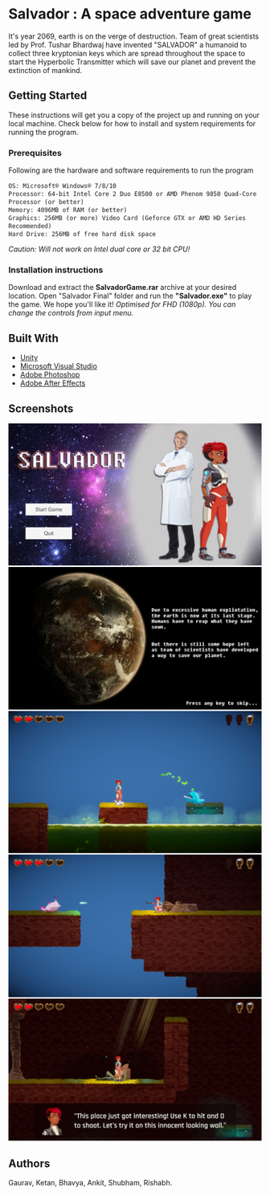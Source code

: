 # Salvador : A space adventure  game
It's year 2069,  earth is on the verge of destruction. Team of great scientists led  by  Prof. Tushar Bhardwaj have invented "SALVADOR" a humanoid  to collect three kryptonian keys which are spread throughout the space to start the Hyperbolic Transmitter which will save our planet and prevent the extinction of mankind.
## Getting Started
These instructions will get you a copy of the project up and running on your local machine. Check below for how to install and system requirements for running the program.
### Prerequisites 
Following are the hardware and software requirements to run the program
```
OS: Microsoft® Windows® 7/8/10
Processor: 64-bit Intel Core 2 Duo E8500 or AMD Phenom 9850 Quad-Core Processor (or better)
Memory: 4096MB of RAM (or better)
Graphics: 256MB (or more) Video Card (Geforce GTX or AMD HD Series Recommended)
Hard Drive: 256MB of free hard disk space
```
*Caution: Will not work on Intel dual core or 32 bit CPU!*
### Installation instructions
Download and extract the **SalvadorGame.rar** archive at your desired location. Open "Salvador Final" folder and run the **"Salvador.exe"** to play the game. We hope you'll like it!
*Optimised for FHD (1080p).* 
*You can change the controls from input menu.*
## Built With
* [Unity](https://unity3d.com/)
* [Microsoft Visual Studio](https://visualstudio.microsoft.com/)
* [Adobe Photoshop](https://www.adobe.com/in/products/aftereffects.html)
* [Adobe After Effects](https://www.adobe.com/in/products/aftereffects.html)
## Screenshots
![Alt Text](https://github.com/NinjaGaurav/Salvador/blob/master/Screenshots/1.png)
![Alt Text](https://github.com/NinjaGaurav/Salvador/blob/master/Screenshots/2.png)
![Alt Text](https://github.com/NinjaGaurav/Salvador/blob/master/Screenshots/3.png)
![Alt Text](https://github.com/NinjaGaurav/Salvador/blob/master/Screenshots/4.png)
![Alt Text](https://github.com/NinjaGaurav/Salvador/blob/master/Screenshots/5.png)
## Authors
Gaurav, Ketan, Bhavya, Ankit, Shubham, Rishabh.
